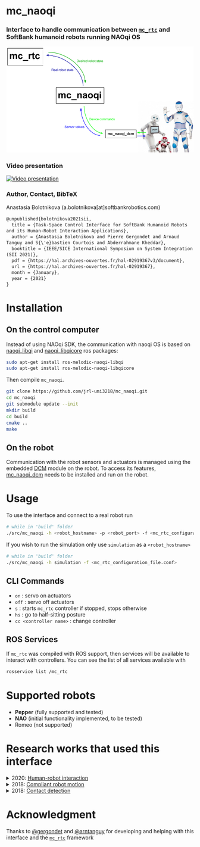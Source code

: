 # **mc_naoqi**

### Interface to handle communication between [`mc_rtc`](https://jrl-umi3218.github.io/mc_rtc/) and SoftBank humanoid robots running NAOqi OS

![mc_naoqi](doc/mc_naoqi.png "mc_naoqi interface")

### Video presentation

[![Video presentation](https://img.youtube.com/vi/qzEnCGlT93s/0.jpg)](https://www.youtube.com/watch?v=qzEnCGlT93s "Task-Space Control Interface for SoftBank Robots and its Human-Robot Interaction Applications")

### Author, Contact, BibTeX

Anastasia Bolotnikova (a.bolotnikova[at]softbankrobotics.com)

```
@unpublished{bolotnikova2021sii,
  title = {Task-Space Control Interface for SoftBank Humanoid Robots and its Human-Robot Interaction Applications},
  author = {Anastasia Bolotnikova and Pierre Gergondet and Arnaud Tanguy and S{\'e}bastien Courtois and Abderrahmane Kheddar},
  booktitle = {IEEE/SICE International Symposium on System Integration (SII 2021)},
  pdf = {https://hal.archives-ouvertes.fr/hal-02919367v3/document},
  url = {https://hal.archives-ouvertes.fr/hal-02919367},
  month = {January},
  year = {2021}
}
```

# Installation

## On the control computer

Instead of using NAOqi SDK, the communication with naoqi OS is based on [naoqi_libqi](http://wiki.ros.org/naoqi_libqi) and [naoqi_libqicore](http://wiki.ros.org/naoqi_libqicore) ros packages:

```sh
sudo apt-get install ros-melodic-naoqi-libqi
sudo apt-get install ros-melodic-naoqi-libqicore
```

Then compile `mc_naoqi`.

``` bash
git clone https://github.com/jrl-umi3218/mc_naoqi.git
cd mc_naoqi
git submodule update --init
mkdir build
cd build
cmake ..
make
```

## On the robot

Communication with the robot sensors and actuators is managed using the embedded [DCM](http://doc.aldebaran.com/2-1/naoqi/sensors/dcm.html) module on the robot.
To access its features, [mc_naoqi_dcm](https://github.com/jrl-umi3218/mc_naoqi_dcm) needs to be installed and run on the robot.

# Usage

To use the interface and connect to a real robot run

```bash
# while in 'build' folder
./src/mc_naoqi -h <robot_hostname> -p <robot_port> -f <mc_rtc_configuration_file.conf>
```

If you wish to run the simulation only use `simulation` as a `<robot_hostname>`

```bash
# while in 'build' folder
./src/mc_naoqi -h simulation -f <mc_rtc_configuration_file.conf>
```

## CLI Commands

- `on` : servo on actuators
- `off` : servo off actuators
- `s` : starts `mc_rtc` controller if stopped, stops otherwise
- `hs` : go to half-sitting posture
- `cc <controller name>` : change controller

## ROS Services

If `mc_rtc` was compiled with ROS support, then services will be available to interact with controllers. You can see the list of all services available with

```sh
rosservice list /mc_rtc
```

# Supported robots

* **Pepper** (fully supported and tested)
* **NAO** (initial functionality implemented, to be tested)
* Romeo (not supported)

# Research works that used this interface

<details>
<summary>2020:
<a href="https://www.youtube.com/watch?v=vDmEc1aBODA">Human-robot interaction</a></summary>
<br>
@inproceedings{bolotnikova2020roman,
<br> &emsp;title = {Autonomous Initiation of Human Physical Assistance by a Humanoid},
<br> &emsp;author = {Anastasia Bolotnikova and S{\'e}bastien Courtois and Abderrahmane Kheddar},
<br> &emsp;booktitle = {IEEE International Conference on Robot and Human Interactive Communication},
<br> &emsp;address = {Naples, Italy},
<br> &emsp;month = {31 August--4 September},
<br> &emsp;year = {2020} <br>
}
</details>
<details>
<summary>2018: <a href="https://www.youtube.com/watch?v=NnVgbZqZebU">Compliant robot motion</a></summary>
<br>
@inproceedings{bolotnikova2018humanoids,
<br> &emsp;title={Compliant Robot Motion Regulated via Proprioceptive Sensor Based Contact Observer},
<br> &emsp;author={Anastasia Bolotnikova and S{\'e}bastien Courtois and Abderrahmane Kheddar},
<br> &emsp;booktitle={IEEE-RAS International Conference on Humanoid Robots},
<br> &emsp;pages={854--859},
<br> &emsp;address = {Beijing, China},
<br> &emsp;month = {6--9 November},
<br> &emsp;year={2018} <br>
}
</details>
<details>
<summary>2018: <a href="https://www.youtube.com/watch?v=nY9zMG0EsnM">Contact detection</a></summary>
<br>
@inproceedings{bolotnikova2018roman,
<br> &emsp;title = {Contact observer for humanoid robot Pepper based on tracking joint position discrepancies},
<br> &emsp;author = {Anastasia Bolotnikova and S{\'e}bastien Courtois and Abderrahmane Kheddar},
<br> &emsp;booktitle = {IEEE International Conference on Robot and Human Interactive Communication},
<br> &emsp;pages = {29--34},
<br> &emsp;address = {Nanjing, China},
<br> &emsp;month = {27--31 August},
<br> &emsp;year = {2018} <br>
}
</details>

# Acknowledgment

Thanks to [@gergondet](https://github.com/gergondet) and [@arntanguy](https://github.com/arntanguy) for developing and helping with this interface and the [`mc_rtc`](https://jrl-umi3218.github.io/mc_rtc/) framework
